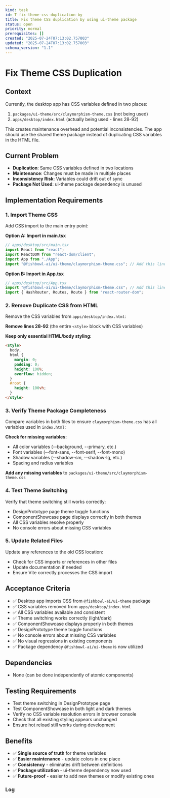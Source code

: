 ```yaml
---
kind: task
id: T-fix-theme-css-duplication-by
title: Fix theme CSS duplication by using ui-theme package
status: open
priority: normal
prerequisites: []
created: "2025-07-24T07:13:02.757003"
updated: "2025-07-24T07:13:02.757003"
schema_version: "1.1"
---
```


# Fix Theme CSS Duplication

## Context

Currently, the desktop app has CSS variables defined in two places:

1. `packages/ui-theme/src/claymorphism-theme.css` (not being used)
2. `apps/desktop/index.html` (actually being used - lines 28-92)

This creates maintenance overhead and potential inconsistencies. The app should use the shared theme package instead of duplicating CSS variables in the HTML file.

## Current Problem

- **Duplication**: Same CSS variables defined in two locations
- **Maintenance**: Changes must be made in multiple places
- **Inconsistency Risk**: Variables could drift out of sync
- **Package Not Used**: ui-theme package dependency is unused

## Implementation Requirements

### 1. Import Theme CSS

Add CSS import to the main entry point:

**Option A: Import in main.tsx**

```typescript
// apps/desktop/src/main.tsx
import React from "react";
import ReactDOM from "react-dom/client";
import App from "./App";
import "@fishbowl-ai/ui-theme/claymorphism-theme.css"; // Add this line
```

**Option B: Import in App.tsx**

```typescript
// apps/desktop/src/App.tsx
import "@fishbowl-ai/ui-theme/claymorphism-theme.css"; // Add this line
import { HashRouter, Routes, Route } from "react-router-dom";
```

### 2. Remove Duplicate CSS from HTML

Remove the CSS variables from `apps/desktop/index.html`:

**Remove lines 28-92** (the entire `<style>` block with CSS variables)

**Keep only essential HTML/body styling:**

```html
<style>
  body,
  html {
    margin: 0;
    padding: 0;
    height: 100%;
    overflow: hidden;
  }
  #root {
    height: 100vh;
  }
</style>
```

### 3. Verify Theme Package Completeness

Compare variables in both files to ensure `claymorphism-theme.css` has all variables used in `index.html`:

**Check for missing variables:**

- All color variables (--background, --primary, etc.)
- Font variables (--font-sans, --font-serif, --font-mono)
- Shadow variables (--shadow-sm, --shadow-lg, etc.)
- Spacing and radius variables

**Add any missing variables** to `packages/ui-theme/src/claymorphism-theme.css`

### 4. Test Theme Switching

Verify that theme switching still works correctly:

- DesignPrototype page theme toggle functions
- ComponentShowcase page displays correctly in both themes
- All CSS variables resolve properly
- No console errors about missing CSS variables

### 5. Update Related Files

Update any references to the old CSS location:

- Check for CSS imports or references in other files
- Update documentation if needed
- Ensure Vite correctly processes the CSS import

## Acceptance Criteria

- ✅ Desktop app imports CSS from `@fishbowl-ai/ui-theme` package
- ✅ CSS variables removed from `apps/desktop/index.html`
- ✅ All CSS variables available and consistent
- ✅ Theme switching works correctly (light/dark)
- ✅ ComponentShowcase displays properly in both themes
- ✅ DesignPrototype theme toggle functions
- ✅ No console errors about missing CSS variables
- ✅ No visual regressions in existing components
- ✅ Package dependency `@fishbowl-ai/ui-theme` is now utilized

## Dependencies

- None (can be done independently of atomic components)

## Testing Requirements

- Test theme switching in DesignPrototype page
- Test ComponentShowcase in both light and dark themes
- Verify no CSS variable resolution errors in browser console
- Check that all existing styling appears unchanged
- Ensure hot reload still works during development

## Benefits

- ✅ **Single source of truth** for theme variables
- ✅ **Easier maintenance** - update colors in one place
- ✅ **Consistency** - eliminates drift between definitions
- ✅ **Package utilization** - ui-theme dependency now used
- ✅ **Future-proof** - easier to add new themes or modify existing ones

### Log

